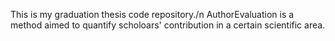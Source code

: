 This is my graduation thesis code repository./n
AuthorEvaluation is a method aimed to quantify scholoars' contribution in a certain scientific area.
